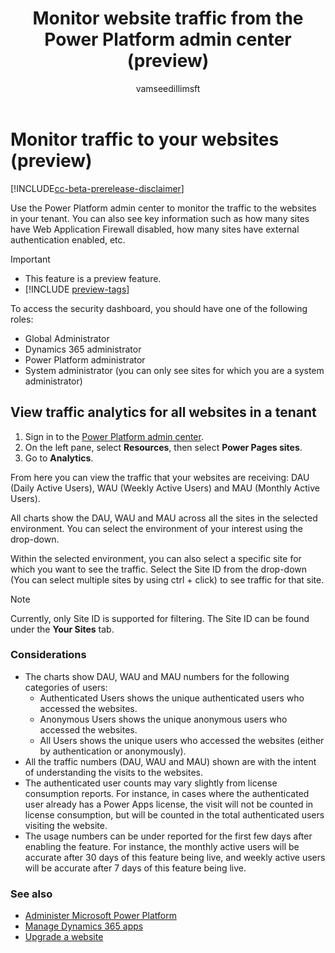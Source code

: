 ﻿---
title: Monitor website traffic from the Power Platform admin center (preview)
description: Learn how to use the Power Platform admin center to monitor the traffic to the websites in your tenant.
author: vamseedillimsft
ms.topic: conceptual
ms.custom: 
ms.date: 10/03/2023
ms.subservice: 
ms.author: vamseedilli
ms.reviewer: kkendrick
contributors:
    - vamseedillimsft
    - professorkendrick
---

# Monitor traffic to your websites (preview)

[!INCLUDE[cc-beta-prerelease-disclaimer](../includes/cc-beta-prerelease-disclaimer.md)]

Use the Power Platform admin center to monitor the traffic to the websites in your tenant. You can also see key information such as how many sites have Web Application Firewall disabled, how many sites have external authentication enabled, etc.

> [!IMPORTANT]
> - This feature is a preview feature.
> - [!INCLUDE [preview-tags](../includes/cc-preview-features-definition.md)]

To access the security dashboard, you should have one of the following roles:

- Global Administrator
- Dynamics 365 administrator
- Power Platform administrator
- System administrator (you can only see sites for which you are a system administrator)

## View traffic analytics for all websites in a tenant

1. Sign in to the [Power Platform admin center](https://admin.powerplatform.microsoft.com/).
1. On the left pane, select **Resources**, then select **Power Pages sites**.
1. Go to **Analytics**.

From here you can view the traffic that your websites are receiving: DAU (Daily Active Users), WAU (Weekly Active Users) and MAU (Monthly Active Users).

All charts show the DAU, WAU and MAU across all the sites in the selected environment. You can select the environment of your interest using the drop-down.

Within the selected environment, you can also select a specific site for which you want to see the traffic. Select the Site ID from the drop-down (You can select multiple sites by using ctrl + click) to see traffic for that site.

>[!NOTE]
> Currently, only Site ID is supported for filtering. The Site ID can be found under the **Your Sites** tab.

### Considerations

- The charts show DAU, WAU and MAU numbers for the following categories of users:
    - Authenticated Users shows the unique authenticated users who accessed the websites.
    - Anonymous Users shows the unique anonymous users who accessed the websites.
    - All Users shows the unique users who accessed the websites (either by authentication or anonymously).
- All the traffic numbers (DAU, WAU and MAU) shown are with the intent of understanding the visits to the websites. 
- The authenticated user counts may vary slightly from license consumption reports. For instance, in cases where the authenticated user already has a Power Apps license, the visit will not be counted in license consumption, but will be counted in the total authenticated users visiting the website.
- The usage numbers can be under reported for the first few days after enabling the feature. For instance, the monthly active users will be accurate after 30 days of this feature being live, and weekly active users will be accurate after 7 days of this feature being live.

### See also

- [Administer Microsoft Power Platform](/power-platform/admin/admin-documentation)
- [Manage Dynamics 365 apps](/power-platform/admin/manage-apps)  
- [Upgrade a website](upgrade-site.md)

